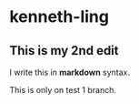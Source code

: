 # kenneth-ling

## This is my 2nd edit

I write this in **markdown** syntax.

This is only on test 1 branch.
